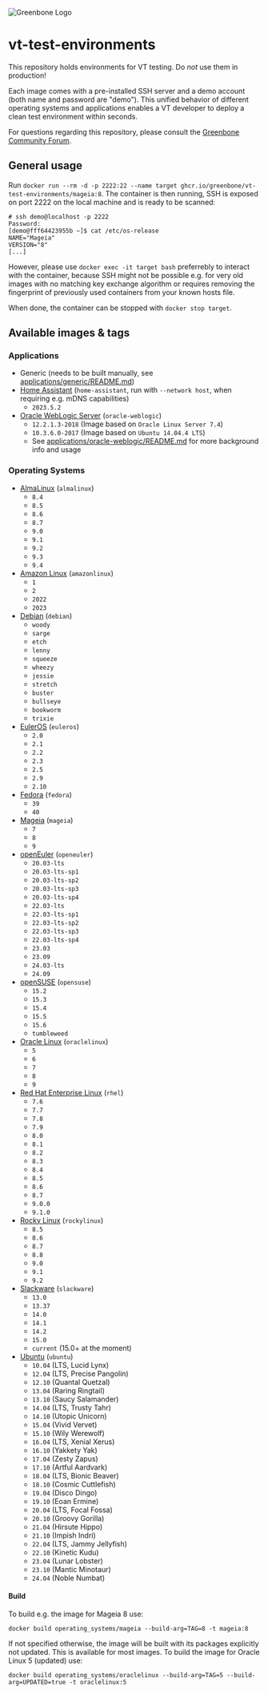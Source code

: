 ![Greenbone Logo](https://www.greenbone.net/wp-content/uploads/gb_new-logo_horizontal_rgb_small.png)

# vt-test-environments

This repository holds environments for VT testing. Do _not_ use them in production!

Each image comes with a pre-installed SSH server and a demo account (both name and password are "demo"). This unified behavior of different operating systems and applications enables a VT developer to deploy a clean test environment within seconds.

For questions regarding this repository, please consult the [Greenbone Community Forum](https://forum.greenbone.net/).

## General usage

Run `docker run --rm -d -p 2222:22 --name target ghcr.io/greenbone/vt-test-environments/mageia:8`. The container is then running, SSH is exposed on port 2222 on the local machine and is ready to be scanned:

```
# ssh demo@localhost -p 2222
Password: 
[demo@fff64423955b ~]$ cat /etc/os-release 
NAME="Mageia"
VERSION="8"
[...]
```

However, please use `docker exec -it target bash` preferrebly to interact with the container, because SSH might not be possible e.g. for very old images with no matching key exchange algorithm or requires removing the fingerprint of previously used containers from your known hosts file.

When done, the container can be stopped with `docker stop target`.

## Available images & tags

### Applications

- Generic (needs to be built manually, see [applications/generic/README.md](applications/generic/README.md))
- [Home Assistant](https://ghcr.io/greenbone/vt-test-environments/home-assistant) (`home-assistant`, run with `--network host`, when requiring e.g. mDNS capabilities)
  - `2023.5.2`
- [Oracle WebLogic Server](https://ghcr.io/greenbone/vt-test-environments/oracle-weblogic) (`oracle-weblogic`)
  - `12.2.1.3-2018` (Image based on `Oracle Linux Server 7.4`)
  - `10.3.6.0-2017` (Image based on `Ubuntu 14.04.4 LTS`)
  - See [applications/oracle-weblogic/README.md](applications/oracle-weblogic/README.md) for more background info and usage

### Operating Systems

- [AlmaLinux](https://ghcr.io/greenbone/vt-test-environments/almalinux) (`almalinux`)
  - `8.4`
  - `8.5`
  - `8.6`
  - `8.7`
  - `9.0`
  - `9.1`
  - `9.2`
  - `9.3`
  - `9.4`
- [Amazon Linux](https://ghcr.io/greenbone/vt-test-environments/amazonlinux) (`amazonlinux`)
  - `1`
  - `2`
  - `2022`
  - `2023`
- [Debian](https://ghcr.io/greenbone/vt-test-environments/debian) (`debian`)
  - `woody`
  - `sarge`
  - `etch`
  - `lenny`
  - `squeeze`
  - `wheezy`
  - `jessie`
  - `stretch`
  - `buster`
  - `bullseye`
  - `bookworm`
  - `trixie`
- [EulerOS](https://ghcr.io/greenbone/vt-test-environments/euleros) (`euleros`)
  - `2.0`
  - `2.1`
  - `2.2`
  - `2.3`
  - `2.5`
  - `2.9`
  - `2.10`
- [Fedora](https://ghcr.io/greenbone/vt-test-environments/fedora) (`fedora`)
  - `39`
  - `40`
- [Mageia](https://ghcr.io/greenbone/vt-test-environments/mageia) (`mageia`)
  - `7`
  - `8`
  - `9`
- [openEuler](https://ghcr.io/greenbone/vt-test-environments/openeuler) (`openeuler`)
  - `20.03-lts`
  - `20.03-lts-sp1`
  - `20.03-lts-sp2`
  - `20.03-lts-sp3`
  - `20.03-lts-sp4`
  - `22.03-lts`
  - `22.03-lts-sp1`
  - `22.03-lts-sp2`
  - `22.03-lts-sp3`
  - `22.03-lts-sp4`
  - `23.03`
  - `23.09`
  - `24.03-lts`
  - `24.09`
- [openSUSE](https://ghcr.io/greenbone/vt-test-environments/opensuse) (`opensuse`)
  - `15.2`
  - `15.3`
  - `15.4`
  - `15.5`
  - `15.6`
  - `tumbleweed`
- [Oracle Linux](https://ghcr.io/greenbone/vt-test-environments/oraclelinux) (`oraclelinux`)
  - `5`
  - `6`
  - `7`
  - `8`
  - `9`
- [Red Hat Enterprise Linux](https://ghcr.io/greenbone/vt-test-environments/rhel) (`rhel`)
  - `7.6`
  - `7.7`
  - `7.8`
  - `7.9`
  - `8.0`
  - `8.1`
  - `8.2`
  - `8.3`
  - `8.4`
  - `8.5`
  - `8.6`
  - `8.7`
  - `9.0.0`
  - `9.1.0`
- [Rocky Linux](https://ghcr.io/greenbone/vt-test-environments/rockylinux) (`rockylinux`)
  - `8.5`
  - `8.6`
  - `8.7`
  - `8.8`
  - `9.0`
  - `9.1`
  - `9.2`
- [Slackware](https://ghcr.io/greenbone/vt-test-environments/slackware) (`slackware`)
  - `13.0`
  - `13.37`
  - `14.0`
  - `14.1`
  - `14.2`
  - `15.0`
  - `current` (15.0+ at the moment)
- [Ubuntu](https://ghcr.io/greenbone/vt-test-environments/ubuntu) (`ubuntu`)
  - `10.04` (LTS, Lucid Lynx)
  - `12.04` (LTS, Precise Pangolin)
  - `12.10` (Quantal Quetzal)
  - `13.04` (Raring Ringtail)
  - `13.10` (Saucy Salamander)
  - `14.04` (LTS, Trusty Tahr)
  - `14.10` (Utopic Unicorn)
  - `15.04` (Vivid Vervet)
  - `15.10` (Wily Werewolf)
  - `16.04` (LTS, Xenial Xerus)
  - `16.10` (Yakkety Yak)
  - `17.04` (Zesty Zapus)
  - `17.10` (Artful Aardvark)
  - `18.04` (LTS, Bionic Beaver)
  - `18.10` (Cosmic Cuttlefish)
  - `19.04` (Disco Dingo)
  - `19.10` (Eoan Ermine)
  - `20.04` (LTS, Focal Fossa)
  - `20.10` (Groovy Gorilla)
  - `21.04` (Hirsute Hippo)
  - `21.10` (Impish Indri)
  - `22.04` (LTS, Jammy Jellyfish)
  - `22.10` (Kinetic Kudu)
  - `23.04` (Lunar Lobster)
  - `23.10` (Mantic Minotaur)
  - `24.04` (Noble Numbat)

#### Build

To build e.g. the image for Mageia 8 use:

```
docker build operating_systems/mageia --build-arg=TAG=8 -t mageia:8
```

If not specified otherwise, the image will be built with its packages explicitly not updated. This is available for most images. To build the image for Oracle Linux 5 (updated) use:

```
docker build operating_systems/oraclelinux --build-arg=TAG=5 --build-arg=UPDATED=true -t oraclelinux:5
```
